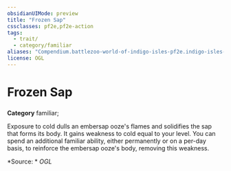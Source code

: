 ```yaml
---
obsidianUIMode: preview
title: "Frozen Sap"
cssclasses: pf2e,pf2e-action
tags:
  - trait/
  - category/familiar
aliases: "Compendium.battlezoo-world-of-indigo-isles-pf2e.indigo-isles-actions.Item.lqHy4QpaPbsM8pb0"
license: OGL
---
```

# Frozen Sap

### 

**Category** familiar; 




Exposure to cold dulls an embersap ooze's flames and solidifies the sap that forms its body. It gains weakness to cold equal to your level. You can spend an additional familiar ability, either permanently or on a per-day basis, to reinforce the embersap ooze's body, removing this weakness.

*Source: *
*OGL*
